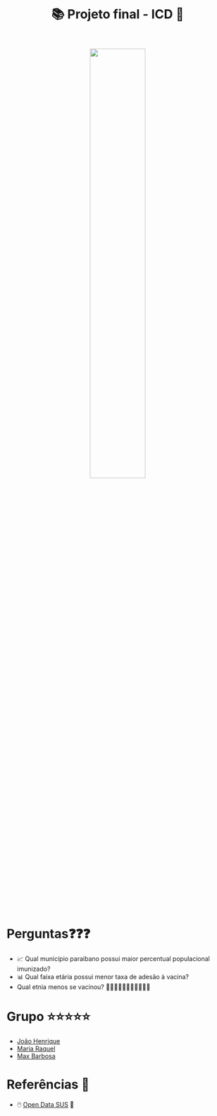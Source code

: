 <h1 align="center">📚️ Projeto final - ICD 💉</h1>
<br>
<p align="center"><img src="https://www.camara.leg.br/midias/image/2020/10/img20201022140139807-768x512.jpg" width="50%" height="50%"/></p>

# Perguntas❓️❓️❓️

- 📈 Qual município paraibano possui maior percentual populacional imunizado? 
- 📊 Qual faixa etária possui menor taxa de adesão à vacina? 
- Qual etnia menos se vacinou? 👩🏽👨🏻👩🏿👨👩🏼👨🏽

# Grupo ⭐️⭐️⭐️⭐️⭐️
* [João Henrique](https://github.com/joaoh224488)
* [Maria Raquel](https://github.com/maria-raquel)
* [Max Barbosa](https://github.com/maxbarbosa)

# Referências 📖
* 🖱️ [Open Data SUS](https://s3.sa-east-1.amazonaws.com/ckan.saude.gov.br/SIPNI/COVID/uf/uf%3DPB/part-00002-41880971-a79c-4f95-8b53-9634f7879d88.c000.csv) 🏥
